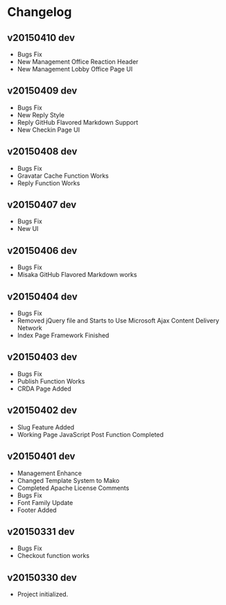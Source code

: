 # Changelog

v20150410 dev
-------------
 - Bugs Fix
 - New Management Office Reaction Header
 - New Management Lobby Office Page UI

v20150409 dev
-------------
 - Bugs Fix
 - New Reply Style
 - Reply GitHub Flavored Markdown Support
 - New Checkin Page UI

v20150408 dev
-------------
 - Bugs Fix
 - Gravatar Cache Function Works
 - Reply Function Works

v20150407 dev
-------------
 - Bugs Fix
 - New UI

v20150406 dev
-------------
 - Bugs Fix
 - Misaka GitHub Flavored Markdown works

v20150404 dev
-------------
 - Bugs Fix
 - Removed jQuery file and Starts to Use Microsoft Ajax Content Delivery Network
 - Index Page Framework Finished

v20150403 dev
-------------
 - Bugs Fix
 - Publish Function Works
 - CRDA Page Added

v20150402 dev
-------------
 - Slug Feature Added
 - Working Page JavaScript Post Function Completed

v20150401 dev
-------------
 - Management Enhance
 - Changed Template System to Mako
 - Completed Apache License Comments
 - Bugs Fix
 - Font Family Update
 - Footer Added

v20150331 dev
-------------
 - Bugs Fix
 - Checkout function works

v20150330 dev
-------------
 - Project initialized.

